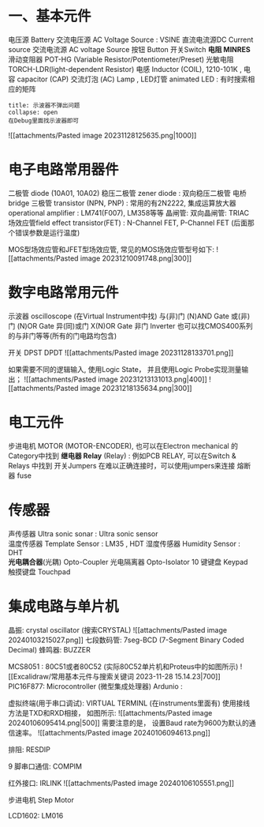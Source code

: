 # 一、基本元件
电压源 Battery 交流电压源 AC Voltage Source : VSINE
直流电流源DC Current source 交流电流源 AC voltage Source 
按钮 Button 
开关Switch 
**电阻 MINRES**
滑动变阻器 POT-HG (Variable Resistor/Potentiometer/Preset) 
光敏电阻 TORCH-LDR(light-dependent Resistor) 
电感 Inductor (COIL),  1210-101K , 电容 capacitor (CAP) 
交流灯泡 (AC) Lamp , LED灯管 animated LED : 有时搜索相应的矩阵

`````ad-note 
title: 示波器不弹出问题
collapse: open
在Debug里面找示波器即可
`````

![[attachments/Pasted image 20231128125635.png|1000]]
# 电子电路常用器件
二极管 diode (10A01, 10A02)
稳压二极管 zener diode :  双向稳压二极管
电桥 bridge 
三极管 transistor (NPN, PNP) : 常用的有2N2222, 
集成运算放大器 operational amplifier : LM741(F007), LM358等等
晶闸管: 
双向晶闸管: TRIAC 
场效应管field effect transistor(FET) : N-Channel FET, P-Channel FET 
(后面那个错误参数是运行温度) 

MOS型场效应管和JFET型场效应管, 常见的MOS场效应管型号如下:
![[attachments/Pasted image 20231210091748.png|300]]
# 数字电路常用元件
示波器 oscilloscope (在Virtual Instrument中找) 
与(非)门 (N)AND Gate  或(非)门 (N)OR Gate   异(同)或门 X(N)OR Gate 非门 Inverter 
也可以找CMOS400系列的与非门等等(所有的门电路均包含)

开关 DPST DPDT 
![[attachments/Pasted image 20231128133701.png]]

如果需要不同的逻辑输入, 使用Logic State， 并且使用Logic Probe实现测量输出；
![[attachments/Pasted image 20231213131013.png|400]]
![[attachments/Pasted image 20231218135634.png|300]]
# 电工元件
步进电机 MOTOR (MOTOR-ENCODER), 也可以在Electron mechanical 的Category中找到
**继电器 Relay** (Relay) : 例如PCB RELAY, 可以在Switch & Relays 中找到 
开关Jumpers  在难以正确连接时，可以使用jumpers来连接
熔断器 fuse  

# 传感器
声传感器 Ultra sonic sonar : Ultra sonic sensor  
温度传感器 Template Sensor : LM35 , HDT 
湿度传感器 Humidity Sensor : DHT  
**光电耦合器**(光耦) Opto-Coupler  光电隔离器 Opto-Isolator
10 键键盘 Keypad 
触摸键盘 Touchpad  


# 集成电路与单片机

晶振: crystal oscillator  (搜索CRYSTAL)
![[attachments/Pasted image 20240103215027.png]]
七段数码管: 7seg-BCD (7-Segment Binary Coded Decimal)
蜂鸣器: BUZZER

MCS8051 : 80C51或者80C52 (实际80C52单片机和Proteus中的如图所示) 
![[Excalidraw/常用基本元件与搜索关键词 2023-11-28 15.14.23|700]]
PIC16F877: Microcontroller (微型集成处理器) 
Ardunio : 

虚拟终端(用于串口调试): VIRTUAL TERMINL (在instruments里面有) 
使用接线方法是TXD和RXD相接， 如图所示: 
![[attachments/Pasted image 20240106095414.png|500]]
需要注意的是， 设置Baud rate为9600为默认的通信速率。
![[attachments/Pasted image 20240106094613.png]]

排阻: RESDIP 

9 脚串口通信: COMPIM

红外接口: IRLINK 
![[attachments/Pasted image 20240106105551.png]]

步进电机 Step Motor

LCD1602: LM016 


